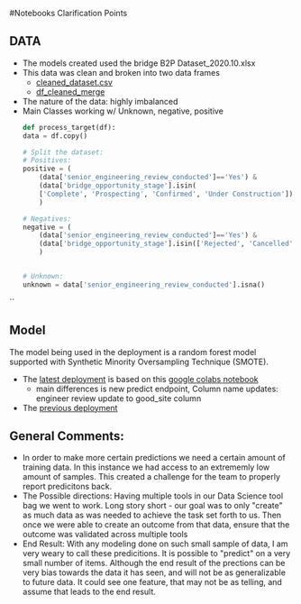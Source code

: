 #Notebooks Clarification Points

## DATA
- The models created used the bridge B2P Dataset_2020.10.xlsx
- This data was clean and broken into two data frames
    - [cleaned_dataset.csv](https://raw.githubusercontent.com/Lambda-School-Labs/bridges-to-prosperity-ds-d/main/Data/cleaned_dataset.csv)
    - [df_cleaned_merge](https://raw.githubusercontent.com/Lambda-School-Labs/bridges-to-prosperity-ds-d/main/Data/df_cleaned_merge) 
- The nature of the data: highly imbalanced
- Main Classes working w/ Unknown, negative, positive
  ```python
  def process_target(df):
  data = df.copy()

  # Split the dataset:
  # Positives:
  positive = (
      (data['senior_engineering_review_conducted']=='Yes') & 
      (data['bridge_opportunity_stage'].isin(
      ['Complete', 'Prospecting', 'Confirmed', 'Under Construction']))
      )
  
  # Negatives:
  negative = (
      (data['senior_engineering_review_conducted']=='Yes') & 
      (data['bridge_opportunity_stage'].isin(['Rejected', 'Cancelled']))
      )
  

  # Unknown:
  unknown = data['senior_engineering_review_conducted'].isna()
``


## Model 
The model being used in the deployment is a random forest model supported with Synthetic Minority Oversampling Technique (SMOTE).
 - The [latest deployment](https://lab28dsk.bridgestoprosperity.dev/) is based on this [google colabs notebook](https://colab.research.google.com/github/Lambda-School-Labs/bridges-to-prosperity-ds-d/blob/main/notebooks/b2p_d.ipynb)
    - main differences is new predict endpoint, Column name updates: engineer review update to good_site column
 - The [previous deployment](https://b2pmergefinal.bridgestoprosperity.dev/)  



## General Comments:
-  In order to make more certain predictions we need a certain amount of training data. In this instance we had access to an extrememly low amount of samples. This created a challenge for the team 
to properly report predicitons back. 
- The Possible directions: Having multiple tools in our Data Science tool bag we went to work. Long story short - our goal was to only "create" as much data as was needed to achieve the task set forth to us. Then once we were able to create an outcome from that data, 
ensure that the outcome was validated across multiple tools
- End Result: With any modeling done on such small sample of data, I am very weary to call these predicitions. It is possible to "predict" on a very small number of items. Although the end result of the prections can be very bias towards the data it has seen, and will not be as generalizable to future data. It could see one feature, that may not be as telling, 
and assume that leads to the end result.
